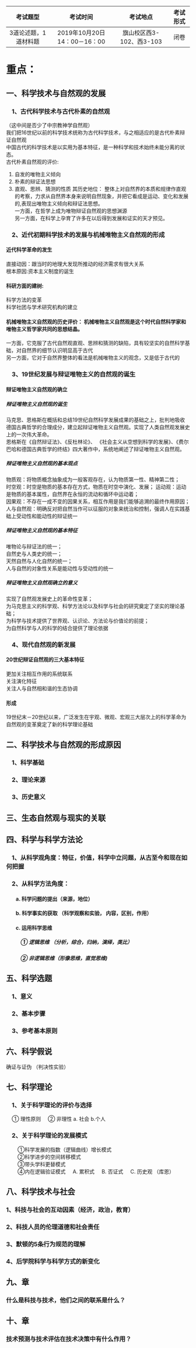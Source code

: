 考试题型 | 考试时间 | 考试地点 | 考试形式
  :--:|:--:|:--:|:--:
3道论述题，1道材料题 | 2019年10月20日14：00－16：00 | 旗山校区西3-102、西3-103 | 闭卷
# 重点：
## 一、科学技术与自然观的发展
### &nbsp;&nbsp;&nbsp;&nbsp;1、古代科学技术与古代朴素的自然观
（这中间是否少了中宗教神学自然观）<br>
我们把16世纪以前的科学技术统称为古代科学技术，与之相适应的是古代朴素辩证自然观<br>
中国古代的科学技术是以实用为基本特征，是一种科学和技术始终未能分离的状态。<br>
古代朴素自然观的评价:<br>
1. 自发的唯物主义倾向
2. 朴素的辩证法思想
3. 直观、思辨、猜测的性质
其历史地位：
整体上对自然界的本质和规律作直观的考察，力求从自然界本身来说明自然现象，并把它看成是运动、变化和发展的,表现出唯物主义倾向和辩证法思想。<br>
 一方面，在哲学上成为唯物辩证自然观的思想渊源<br>
 另一方面，在科学上孕育了许多在以后得到发展和证实的天才预见。<br>
### &nbsp;&nbsp;&nbsp;&nbsp;2、近代初期科学技术的发展与机械唯物主义自然观的形成
#### 近代科学革命的发生<br>
直接动因：跟当时的地理大发现所推动的经济需求有很大关系<br>
根本原因:资本主义制度的诞生<br>
#### 科研方面的建树:<br>
科学方法的变革<br>
科学社团与学术研究机构的建立<br>
#### 机械唯物主义自然观的历史评价： 机械唯物主义自然观是这个时代自然科学家和唯物主义哲学家共同的思想结晶。<br>  
一方面，它克服了古代自然观直观、思辨和猜测的缺陷，具有较坚实的自然科学基础，对自然界的细节认识明显高于古代<br>
另一方面，它对于自然界整体的看法是机械唯物主义的观念，又是低于古代的<br>
### &nbsp;&nbsp;&nbsp;&nbsp;3、19世纪发展与辩证唯物主义的自然观的诞生
#### 辩证唯物主义自然观的确立
##### 辩证唯物主义自然观的诞生
马克思、恩格斯在概括和总结19世纪自然科学发展成果的基础之上，批判地吸收德国古典哲学的合理成分，建立起辩证唯物主义自然观。实现了人类自然观发展史上的一次伟大革命。<br>
恩格斯在《自然辩证法》、《反杜林论》、 《社会主义从空想到科学的发展》、《费尔巴哈和德国古典哲学的终结》四大著作中，系统地阐述了辩证唯物主义自然观。<br>
##### 辩证唯物主义自然观的基本观点
物质观：将物质概念抽象成为一般客观存在，认为物质第一性、精神第二性； <br>
时空观：时空是物质的基本存在方式，物质在时空中演化、发展； 
运动观：运动是物质的基本属性，自然界在永恒的流动和循环中运动着； <br>
因果观：不存在一成不变的因果关系，相互作用是我们能够追溯的最终作用原因；<br> 
人与自然观：明确反对把自然当作可以征服的对象来统治和控制，强调人在实践基础上受动性和能动性的辩证统一<br>
##### 辩证唯物主义自然观的基本特征
 唯物论与辩证法的统一；<br>
 自然史与人类史的统一；<br>
 天然自然与人化自然的统一；<br>
 人与自然的对象性关系是能动性与受动性的统一<br>
##### 辩证唯物主义自然观确立的意义
实现了自然观发展史上的革命性变革；<br>
为马克思主义的科学观、科学方法论以及科学与社会的研究奠定了坚实的理论基础；<br>
为科学与技术提供了世界观、认识论、方法论与价值论的前提；<br>
为自然科学与人的科学的结合提供了理论依据<br>
### &nbsp;&nbsp;&nbsp;&nbsp;4、现代自然观的新发展
#### 20世纪辩证自然观的三大基本特征
更加关注相互作用的系统联系<br>关注演化特征<br>关注人与自然相和谐的生态协调<br>
#### 形成
19世纪末－20世纪以来，广泛发生在宇观、微观、宏观三大层次上的科学革命为自然观的变革奠定了新的科学理论基础
####
## 二、科学技术与自然观的形成原因
### &nbsp;&nbsp;&nbsp;&nbsp;1、科学基础
### &nbsp;&nbsp;&nbsp;&nbsp;2、理论来源
### &nbsp;&nbsp;&nbsp;&nbsp;3、历史意义
## 三、生态自然观与现实的关联
## 四、科学与科学方法论
### &nbsp;&nbsp;&nbsp;&nbsp;1、从科学观角度：特征，价值，科学中立问题，从古至今和现在如何把握
### &nbsp;&nbsp;&nbsp;&nbsp;2、从科学方法角度：
#### &nbsp;&nbsp;&nbsp;&nbsp;&nbsp;&nbsp;&nbsp;&nbsp;a. 科学问题的提出（来源，地位）
#### &nbsp;&nbsp;&nbsp;&nbsp;&nbsp;&nbsp;&nbsp;&nbsp;b. 科学事实的获取 （科学观察和实验， 内容，区别，作用）
#### &nbsp;&nbsp;&nbsp;&nbsp;&nbsp;&nbsp;&nbsp;&nbsp;c. 运用科学思维
##### &nbsp;&nbsp;&nbsp;&nbsp;&nbsp;&nbsp;&nbsp;&nbsp;&nbsp;&nbsp;&nbsp;&nbsp;① 逻辑思维 （分析，综合，归纳，演绎，类比）
##### &nbsp;&nbsp;&nbsp;&nbsp;&nbsp;&nbsp;&nbsp;&nbsp;&nbsp;&nbsp;&nbsp;&nbsp;② 非逻辑思维（形像思维，直觉思维)
## 五、科学选题
### &nbsp;&nbsp;&nbsp;&nbsp;1、意义
### &nbsp;&nbsp;&nbsp;&nbsp;2、基本步骤
### &nbsp;&nbsp;&nbsp;&nbsp;3、参考基本原则
## 六、科学假说
确证与证伪 （判决性实验）
## 七、科学理论
### &nbsp;&nbsp;&nbsp;&nbsp;1、关于科学理论的评价与选择 
&nbsp;&nbsp;&nbsp;&nbsp;① 理性原则
&nbsp;&nbsp;&nbsp;&nbsp;② 非理性 a. 社会 b.个人
### &nbsp;&nbsp;&nbsp;&nbsp;2、关于科学理论的发展模式
&nbsp;&nbsp;&nbsp;&nbsp;&nbsp;&nbsp;&nbsp;&nbsp;①科学发展的指数（逻辑曲线）增长模式<br>
&nbsp;&nbsp;&nbsp;&nbsp;&nbsp;&nbsp;&nbsp;&nbsp;②科学进步的空间转移模式<br>
&nbsp;&nbsp;&nbsp;&nbsp;&nbsp;&nbsp;&nbsp;&nbsp;③带头学科更替模式<br>
&nbsp;&nbsp;&nbsp;&nbsp;&nbsp;&nbsp;&nbsp;&nbsp;④内在逻辑验证模式 
&nbsp;&nbsp;&nbsp;&nbsp;A. 累积式
&nbsp;&nbsp;&nbsp;&nbsp;B. 否证式
&nbsp;&nbsp;&nbsp;&nbsp;C. 历史观 （库恩）
## 八、科学技术与社会
### 1、科技与社会的互动因素（经济，政治，教育）
### 2、科技人员的伦理道德和社会责任
### 3、默顿的5条行为规范的理解
### 4、后学院科学与科学方式的新变化
## 九、章
### 什么是科技与技术，他们之间的联系是什么？
## 十、章
### 技术预测与技术评估在技术决策中有什么作用？
